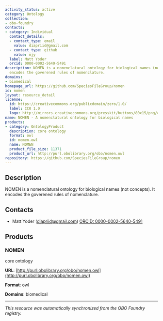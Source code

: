 ```yaml
---
activity_status: active
category: Ontology
collection:
- obo-foundry
contacts:
- category: Individual
  contact_details:
  - contact_type: email
    value: diapriid@gmail.com
  - contact_type: github
    value: mjy
  label: Matt Yoder
  orcid: 0000-0002-5640-5491
description: NOMEN is a nomenclatural ontology for biological names (not concepts).  It
  encodes the goverened rules of nomenclature.
domains:
- biomedical
homepage_url: https://github.com/SpeciesFileGroup/nomen
id: nomen
layout: resource_detail
license:
  id: https://creativecommons.org/publicdomain/zero/1.0/
  label: CC0 1.0
  logo: http://mirrors.creativecommons.org/presskit/buttons/80x15/png/cc-zero.png
name: NOMEN - A nomenclatural ontology for biological names
products:
- category: OntologyProduct
  description: core ontology
  format: owl
  id: nomen.owl
  name: NOMEN
  product_file_size: 11371
  product_url: http://purl.obolibrary.org/obo/nomen.owl
repository: https://github.com/SpeciesFileGroup/nomen
---
```

## Description

NOMEN is a nomenclatural ontology for biological names (not concepts).  It encodes the goverened rules of nomenclature.

## Contacts

- Matt Yoder (diapriid@gmail.com) [ORCID: 0000-0002-5640-5491](https://orcid.org/0000-0002-5640-5491)

## Products

### NOMEN

core ontology

**URL**: [http://purl.obolibrary.org/obo/nomen.owl](http://purl.obolibrary.org/obo/nomen.owl)

**Format**: owl

**Domains**: biomedical

---

*This resource was automatically synchronized from the OBO Foundry registry.*